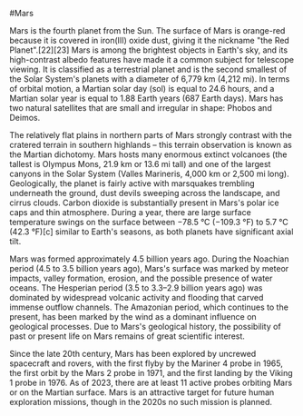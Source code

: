 #Mars

Mars is the fourth planet from the Sun. The surface of Mars is orange-red because it is covered in iron(III) oxide dust, giving it the nickname "the Red Planet".[22][23] Mars is among the brightest objects in Earth's sky, and its high-contrast albedo features have made it a common subject for telescope viewing. It is classified as a terrestrial planet and is the second smallest of the Solar System's planets with a diameter of 6,779 km (4,212 mi). In terms of orbital motion, a Martian solar day (sol) is equal to 24.6 hours, and a Martian solar year is equal to 1.88 Earth years (687 Earth days). Mars has two natural satellites that are small and irregular in shape: Phobos and Deimos.

The relatively flat plains in northern parts of Mars strongly contrast with the cratered terrain in southern highlands – this terrain observation is known as the Martian dichotomy. Mars hosts many enormous extinct volcanoes (the tallest is Olympus Mons, 21.9 km or 13.6 mi tall) and one of the largest canyons in the Solar System (Valles Marineris, 4,000 km or 2,500 mi long). Geologically, the planet is fairly active with marsquakes trembling underneath the ground, dust devils sweeping across the landscape, and cirrus clouds. Carbon dioxide is substantially present in Mars's polar ice caps and thin atmosphere. During a year, there are large surface temperature swings on the surface between −78.5 °C (−109.3 °F) to 5.7 °C (42.3 °F)[c] similar to Earth's seasons, as both planets have significant axial tilt.

Mars was formed approximately 4.5 billion years ago. During the Noachian period (4.5 to 3.5 billion years ago), Mars's surface was marked by meteor impacts, valley formation, erosion, and the possible presence of water oceans. The Hesperian period (3.5 to 3.3–2.9 billion years ago) was dominated by widespread volcanic activity and flooding that carved immense outflow channels. The Amazonian period, which continues to the present, has been marked by the wind as a dominant influence on geological processes. Due to Mars's geological history, the possibility of past or present life on Mars remains of great scientific interest.

Since the late 20th century, Mars has been explored by uncrewed spacecraft and rovers, with the first flyby by the Mariner 4 probe in 1965, the first orbit by the Mars 2 probe in 1971, and the first landing by the Viking 1 probe in 1976. As of 2023, there are at least 11 active probes orbiting Mars or on the Martian surface. Mars is an attractive target for future human exploration missions, though in the 2020s no such mission is planned.